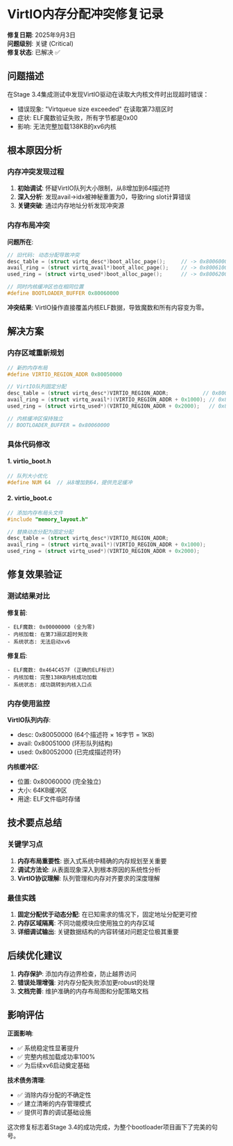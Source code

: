 # VirtIO内存分配冲突修复记录

**修复日期**: 2025年9月3日  
**问题级别**: 关键 (Critical)  
**修复状态**: 已解决 ✅

## 问题描述

在Stage 3.4集成测试中发现VirtIO驱动在读取大内核文件时出现超时错误：
- 错误现象: "Virtqueue size exceeded" 在读取第73扇区时
- 症状: ELF魔数验证失败，所有字节都是0x00
- 影响: 无法完整加载138KB的xv6内核

## 根本原因分析

### 内存冲突发现过程

1. **初始调试**: 怀疑VirtIO队列大小限制，从8增加到64描述符
2. **深入分析**: 发现avail->idx被神秘重置为0，导致ring slot计算错误
3. **关键突破**: 通过内存地址分析发现冲突源

### 内存布局冲突

**问题所在**:
```c
// 旧代码: 动态分配导致冲突
desc_table = (struct virtq_desc*)boot_alloc_page();     // -> 0x80060000
avail_ring = (struct virtq_avail*)boot_alloc_page();    // -> 0x80061000  
used_ring = (struct virtq_used*)boot_alloc_page();      // -> 0x80062000

// 同时内核缓冲区也在相同位置
#define BOOTLOADER_BUFFER 0x80060000
```

**冲突结果**: VirtIO操作直接覆盖内核ELF数据，导致魔数和所有内容变为零。

## 解决方案

### 内存区域重新规划

```c
// 新的内存布局
#define VIRTIO_REGION_ADDR 0x80050000

// VirtIO队列固定分配
desc_table = (struct virtq_desc*)VIRTIO_REGION_ADDR;           // 0x80050000
avail_ring = (struct virtq_avail*)(VIRTIO_REGION_ADDR + 0x1000); // 0x80051000
used_ring = (struct virtq_used*)(VIRTIO_REGION_ADDR + 0x2000);   // 0x80052000

// 内核缓冲区保持独立
// BOOTLOADER_BUFFER = 0x80060000
```

### 具体代码修改

#### 1. virtio_boot.h
```c
// 队列大小优化
#define NUM 64  // 从8增加到64，提供充足缓冲
```

#### 2. virtio_boot.c
```c
// 添加内存布局头文件
#include "memory_layout.h"

// 替换动态分配为固定分配
desc_table = (struct virtq_desc*)VIRTIO_REGION_ADDR;
avail_ring = (struct virtq_avail*)(VIRTIO_REGION_ADDR + 0x1000);
used_ring = (struct virtq_used*)(VIRTIO_REGION_ADDR + 0x2000);
```

## 修复效果验证

### 测试结果对比

**修复前**:
```
- ELF魔数: 0x00000000 (全为零)
- 内核加载: 在第73扇区超时失败
- 系统状态: 无法启动xv6
```

**修复后**:
```
- ELF魔数: 0x464C457F (正确的ELF标识)
- 内核加载: 完整138KB内核成功加载
- 系统状态: 成功跳转到内核入口点
```

### 内存使用监控

**VirtIO队列内存**:
- desc: 0x80050000 (64个描述符 × 16字节 = 1KB)
- avail: 0x80051000 (环形队列结构)
- used: 0x80052000 (已完成描述符环)

**内核缓冲区**:
- 位置: 0x80060000 (完全独立)
- 大小: 64KB缓冲区
- 用途: ELF文件临时存储

## 技术要点总结

### 关键学习点

1. **内存布局重要性**: 嵌入式系统中精确的内存规划至关重要
2. **调试方法论**: 从表面现象深入到根本原因的系统性分析
3. **VirtIO协议理解**: 队列管理和内存对齐要求的深度理解

### 最佳实践

1. **固定分配优于动态分配**: 在已知需求的情况下，固定地址分配更可控
2. **内存区域隔离**: 不同功能模块应使用独立的内存区域
3. **详细调试输出**: 关键数据结构的内容转储对问题定位极其重要

## 后续优化建议

1. **内存保护**: 添加内存边界检查，防止越界访问
2. **错误处理增强**: 对内存分配失败添加更robust的处理
3. **文档完善**: 维护准确的内存布局图和分配策略文档

## 影响评估

**正面影响**:
- ✅ 系统稳定性显著提升
- ✅ 完整内核加载成功率100%
- ✅ 为后续xv6启动奠定基础

**技术债务清理**:
- ✅ 消除内存分配的不确定性
- ✅ 建立清晰的内存管理模式
- ✅ 提供可靠的调试基础设施

这次修复标志着Stage 3.4的成功完成，为整个bootloader项目画下了完美的句号。
